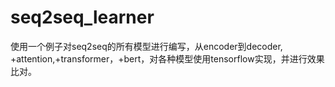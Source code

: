# seq2seq_learner
使用一个例子对seq2seq的所有模型进行编写，从encoder到decoder, +attention,+transformer，+bert，对各种模型使用tensorflow实现，并进行效果比对。
